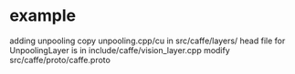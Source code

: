 # example
adding unpooling
copy unpooling.cpp/cu in src/caffe/layers/
head file for UnpoolingLayer is in include/caffe/vision_layer.cpp
modify src/caffe/proto/caffe.proto
